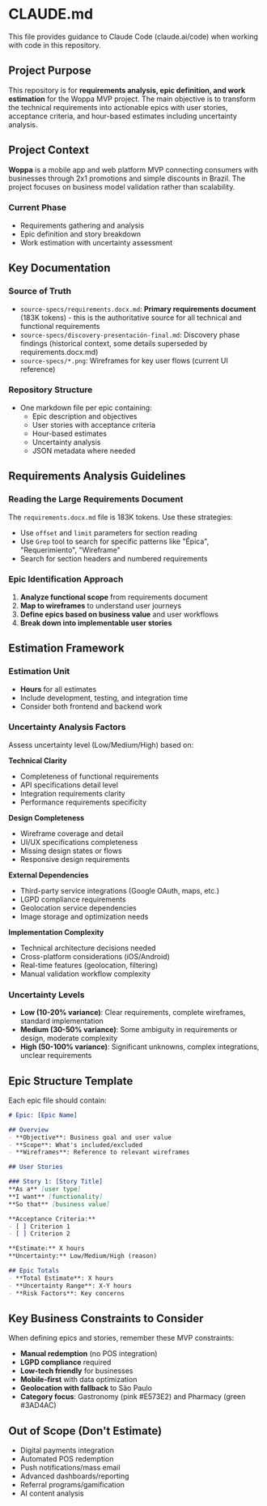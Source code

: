 # CLAUDE.md

This file provides guidance to Claude Code (claude.ai/code) when working with code in this repository.

## Project Purpose

This repository is for **requirements analysis, epic definition, and work estimation** for the Woppa MVP project. The main objective is to transform the technical requirements into actionable epics with user stories, acceptance criteria, and hour-based estimates including uncertainty analysis.

## Project Context

**Woppa** is a mobile app and web platform MVP connecting consumers with businesses through 2x1 promotions and simple discounts in Brazil. The project focuses on business model validation rather than scalability.

### Current Phase
- Requirements gathering and analysis
- Epic definition and story breakdown  
- Work estimation with uncertainty assessment

## Key Documentation

### Source of Truth
- `source-specs/requirements.docx.md`: **Primary requirements document** (183K tokens) - this is the authoritative source for all technical and functional requirements
- `source-specs/discovery-presentación-final.md`: Discovery phase findings (historical context, some details superseded by requirements.docx.md)
- `source-specs/*.png`: Wireframes for key user flows (current UI reference)

### Repository Structure
- One markdown file per epic containing:
  - Epic description and objectives
  - User stories with acceptance criteria
  - Hour-based estimates
  - Uncertainty analysis
  - JSON metadata where needed

## Requirements Analysis Guidelines

### Reading the Large Requirements Document
The `requirements.docx.md` file is 183K tokens. Use these strategies:
- Use `offset` and `limit` parameters for section reading
- Use `Grep` tool to search for specific patterns like "Épica", "Requerimiento", "Wireframe"
- Search for section headers and numbered requirements

### Epic Identification Approach
1. **Analyze functional scope** from requirements document
2. **Map to wireframes** to understand user journeys  
3. **Define epics based on business value** and user workflows
4. **Break down into implementable user stories**

## Estimation Framework

### Estimation Unit
- **Hours** for all estimates
- Include development, testing, and integration time
- Consider both frontend and backend work

### Uncertainty Analysis Factors
Assess uncertainty level (Low/Medium/High) based on:

**Technical Clarity**
- Completeness of functional requirements
- API specifications detail level
- Integration requirements clarity
- Performance requirements specificity

**Design Completeness** 
- Wireframe coverage and detail
- UI/UX specifications completeness
- Missing design states or flows
- Responsive design requirements

**External Dependencies**
- Third-party service integrations (Google OAuth, maps, etc.)
- LGPD compliance requirements
- Geolocation service dependencies
- Image storage and optimization needs

**Implementation Complexity**
- Technical architecture decisions needed
- Cross-platform considerations (iOS/Android)
- Real-time features (geolocation, filtering)
- Manual validation workflow complexity

### Uncertainty Levels
- **Low (10-20% variance)**: Clear requirements, complete wireframes, standard implementation
- **Medium (30-50% variance)**: Some ambiguity in requirements or design, moderate complexity
- **High (50-100% variance)**: Significant unknowns, complex integrations, unclear requirements

## Epic Structure Template

Each epic file should contain:

```markdown
# Epic: [Epic Name]

## Overview
- **Objective**: Business goal and user value
- **Scope**: What's included/excluded
- **Wireframes**: Reference to relevant wireframes

## User Stories

### Story 1: [Story Title]
**As a** [user type]
**I want** [functionality]
**So that** [business value]

**Acceptance Criteria:**
- [ ] Criterion 1
- [ ] Criterion 2

**Estimate:** X hours
**Uncertainty:** Low/Medium/High (reason)

## Epic Totals
- **Total Estimate**: X hours
- **Uncertainty Range**: X-Y hours
- **Risk Factors**: Key concerns
```

## Key Business Constraints to Consider

When defining epics and stories, remember these MVP constraints:
- **Manual redemption** (no POS integration)
- **LGPD compliance** required
- **Low-tech friendly** for businesses
- **Mobile-first** with data optimization
- **Geolocation with fallback** to São Paulo
- **Category focus**: Gastronomy (pink #E573E2) and Pharmacy (green #3AD4AC)

## Out of Scope (Don't Estimate)
- Digital payments integration
- Automated POS redemption
- Push notifications/mass email
- Advanced dashboards/reporting
- Referral programs/gamification
- AI content analysis